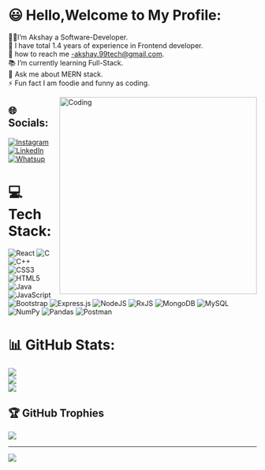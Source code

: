 # 😃 Hello,Welcome to My Profile:
👨‍💻I’m Akshay a Software-Developer.<br>👷 I have total 1.4 years of experience in Frontend developer.<br>💬 how to reach me -akshay.99tech@gmail.com.<br>📚 I’m currently learning Full-Stack.<br>💬 Ask me about MERN stack.<br>⚡ Fun fact I am foodie and funny as coding.<br>

<img align="right" alt="Coding" width="400" src="https://cdn.dribbble.com/users/1162077/screenshots/3848914/programmer.gif"/>

## 🌐 Socials:
[![Instagram](https://img.shields.io/badge/Instagram-%23E4405F.svg?logo=Instagram&logoColor=white)](https://instagram.com/https://www.instagram.com/akshay.madriki8/) [![LinkedIn](https://img.shields.io/badge/LinkedIn-%230077B5.svg?logo=linkedin&logoColor=white)](https://linkedin.com/in/https://www.linkedin.com/in/akshay-madriki-a8210a192/) 
[![Whatsup](https://img.shields.io/badge/WhatsApp-%25D366.svg?logo=whatsapp&logoColor=white)](https://wa.me/+919686872088)
# 💻 Tech Stack:
![React](https://img.shields.io/badge/react-%2320232a.svg?style=for-the-badge&logo=react&logoColor=%2361DAFB) ![C](https://img.shields.io/badge/c-%2300599C.svg?style=for-the-badge&logo=c&logoColor=white) ![C++](https://img.shields.io/badge/c++-%2300599C.svg?style=for-the-badge&logo=c%2B%2B&logoColor=white) ![CSS3](https://img.shields.io/badge/css3-%231572B6.svg?style=for-the-badge&logo=css3&logoColor=white) ![HTML5](https://img.shields.io/badge/html5-%23E34F26.svg?style=for-the-badge&logo=html5&logoColor=white) ![Java](https://img.shields.io/badge/java-%23ED8B00.svg?style=for-the-badge&logo=java&logoColor=white) ![JavaScript](https://img.shields.io/badge/javascript-%23323330.svg?style=for-the-badge&logo=javascript&logoColor=%23F7DF1E) ![Bootstrap](https://img.shields.io/badge/bootstrap-%23563D7C.svg?style=for-the-badge&logo=bootstrap&logoColor=white) ![Express.js](https://img.shields.io/badge/express.js-%23404d59.svg?style=for-the-badge&logo=express&logoColor=%2361DAFB) ![NodeJS](https://img.shields.io/badge/node.js-6DA55F?style=for-the-badge&logo=node.js&logoColor=white) ![RxJS](https://img.shields.io/badge/rxjs-%23B7178C.svg?style=for-the-badge&logo=reactivex&logoColor=white) ![MongoDB](https://img.shields.io/badge/MongoDB-%234ea94b.svg?style=for-the-badge&logo=mongodb&logoColor=white) ![MySQL](https://img.shields.io/badge/mysql-%2300f.svg?style=for-the-badge&logo=mysql&logoColor=white) ![NumPy](https://img.shields.io/badge/numpy-%23013243.svg?style=for-the-badge&logo=numpy&logoColor=white) ![Pandas](https://img.shields.io/badge/pandas-%23150458.svg?style=for-the-badge&logo=pandas&logoColor=white) ![Postman](https://img.shields.io/badge/Postman-FF6C37?style=for-the-badge&logo=postman&logoColor=white)
# 📊 GitHub Stats:
![](https://github-readme-stats.vercel.app/api?username=Akshay738&theme=dark&hide_border=false&include_all_commits=true&count_private=false)<br/>
![](https://github-readme-streak-stats.herokuapp.com/?user=Akshay738&theme=dark&hide_border=false)<br/>
![](https://github-readme-stats.vercel.app/api/top-langs/?username=Akshay738&theme=dark&hide_border=false&include_all_commits=true&count_private=false&layout=compact)

## 🏆 GitHub Trophies
![](https://github-profile-trophy.vercel.app/?username=Akshay738&theme=radical&no-frame=false&no-bg=true&margin-w=4)

---
[![](https://visitcount.itsvg.in/api?id=Akshay738&icon=0&color=0)](https://visitcount.itsvg.in)

<!-- Proudly created with GPRM ( https://gprm.itsvg.in ) -->
